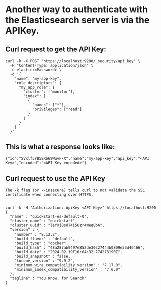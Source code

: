 # Another way to authenticate with the Elasticsearch server is via the APIKey. 
## Curl request to get the API Key:

```
curl -k -X POST "https://localhost:9200/_security/api_key" \
  -H "Content-Type: application/json" \
  -u elastic:<Password> \
  -d '{
    "name": "my-app-key",
    "role_descriptors": {
      "my_app_role": {
        "cluster": ["monitor"],
        "index": [
          {
            "names": ["*"],
            "privileges": ["read"]
          }
        ]
      }
    }
  }'
```

## This is what a response looks like:
```
{"id":"SVxlf5YB5SRb69WuvF-X","name":"my-app-key","api_key":"<API Key>","encoded":"<API Key-encoded>"}
```

## Curl request to use the API Key
```
The -k flag (or --insecure) tells curl to not validate the SSL certificate when connecting over HTTPS.


curl -k -H "Authorization: ApiKey <API Key>" https://localhost:9200
{
  "name" : "quickstart-es-default-0",
  "cluster_name" : "quickstart",
  "cluster_uuid" : "leYXj8sUT4i5Ozr4Weq8bA",
  "version" : {
    "number" : "8.12.2",
    "build_flavor" : "default",
    "build_type" : "docker",
    "build_hash" : "48a287ab9497e852de30327444b0809e55d46466",
    "build_date" : "2024-02-19T10:04:32.774273190Z",
    "build_snapshot" : false,
    "lucene_version" : "9.9.2",
    "minimum_wire_compatibility_version" : "7.17.0",
    "minimum_index_compatibility_version" : "7.0.0"
  },
  "tagline" : "You Know, for Search"
}
```